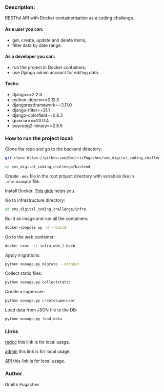 ### Description:
RESTful API with Docker containerisation as a coding challenge.
#### As a user you can:
  * get, create, update and delete items;
  * filter data by date range.
#### As a developer you can:
  * run the project in Docker containers;
  * use Django admin account for editing data.
#### Techs:
  * django==2.2.6
  * python-dotenv==0.13.0
  * djangorestframework==3.11.0
  * django-filter==21.1
  * django-colorfield==0.6.3
  * gunicorn==20.0.4
  * psycopg2-binary==2.8.5
### How to run the project local:
Clone the repo and go to the backend directory:
```bash
git clone https://github.com/DmitriiPugachev/sms_digital_coding_challenge
```
```bash
cd sms_digital_coding_challenge/backend
```
Create ```.env``` file in the root project directory with variables like in ```.env.example``` file.

Install Docker. [This gide](https://docs.docker.com/engine/install/ubuntu/) helps you.

Go to infrastructure directory:
```bash
cd sms_digital_coding_challenge/infra
```
Build an image and run all the containers:
```bash
docker-compose up -d --build
```
Go to the web container:
```bash
docker exec -it infra_web_1 bash
```
Apply migrations:
```bash
python manage.py migrate --noinput
```
Collect static files:
```bash
python manage.py collectstatic
```
Create a superuser:
```bash
python manage.py createsuperuser
```
Load data from JSON file to the DB:
```bash
python manage.py load_data
```
### Links
[redoc](http://localhost/api/docs/) this link is for local usage.

[admin](http://localhost/admin/) this link is for local usage.

[API](http://localhost/api/) this link is for local usage.

### Author
Dmitrii Pugachev